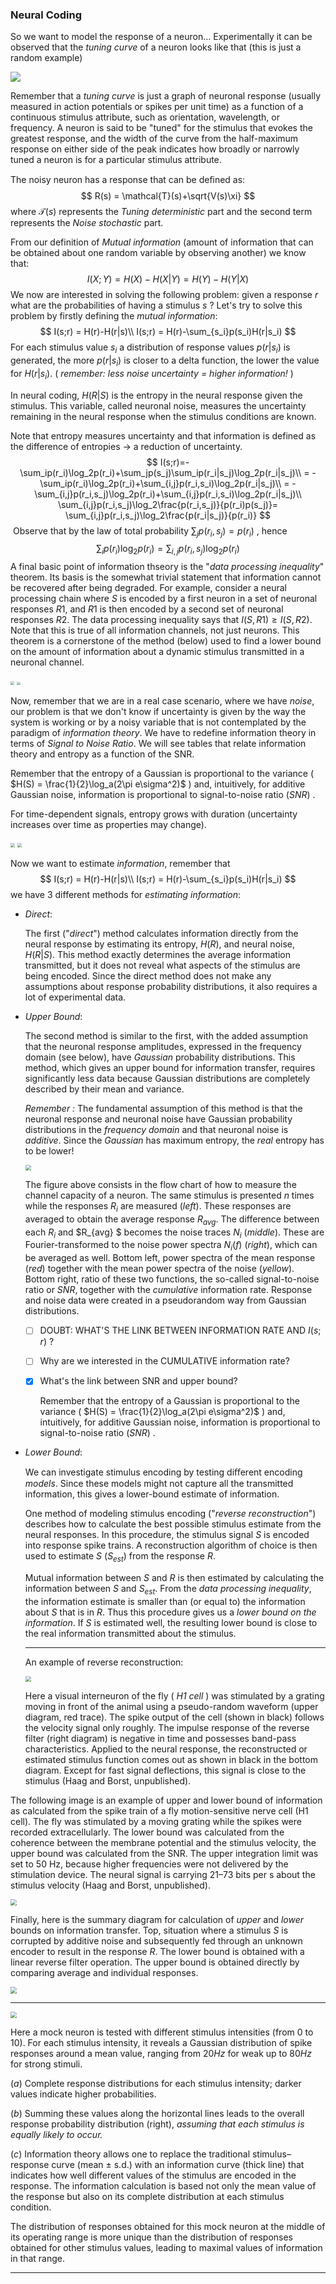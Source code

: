 ### Neural Coding

So we want to model the response of a neuron... Experimentally it can be observed that the *tuning curve* of a neuron looks like that (this is just a random example)

![](images/TC.png)

Remember that a *tuning curve* is just a graph of neuronal response (usually measured in action potentials or spikes per unit time) as a function of a continuous stimulus attribute, such as orientation, wavelength, or frequency. A neuron is said to be "tuned" for the stimulus that evokes the greatest response, and the width of the curve from the half-maximum response on either side of the peak indicates how broadly or narrowly tuned a neuron is for a particular stimulus attribute.

The noisy neuron has a response that can be deﬁned as: 
$$
R(s) = \mathcal{T}(s)+\sqrt{V(s)\xi}
$$
where $\mathcal{T}(s)$ represents the *Tuning deterministic* part and the second term represents the *Noise stochastic* part.

From our definition of *Mutual information* (amount of information that can be obtained about one random variable by observing another) we know that:
$$
I(X;Y)=H(X)-H(X|Y)=H(Y)-H(Y|X)
$$
We now are interested in solving the following problem: given a response $r$ what are the probabilities of having a stimulus $s$ ? Let's try to solve this problem by firstly defining the *mutual information*:
$$
I(s;r) = H(r)-H(r|s)\\
I(s;r) = H(r)-\sum_{s_i}p(s_i)H(r|s_i)
$$
For each stimulus value $s_i$ a distribution of response values $p(r|s_i)$ is generated, the more $p(r|s_i )$ is closer to a delta function, the lower the value for $H(r|s_i)$. ( *remember: less noise uncertainty = higher information!* ) 

In neural coding, $H(R|S)$ is the entropy in the neural response given the stimulus. This variable, called neuronal noise, measures the uncertainty remaining in the neural response when the stimulus conditions are known.

Note that entropy measures uncertainty and that information is defined as the difference of entropies $\to$ a reduction of uncertainty.
$$
I(s;r)=-\sum_ip(r_i)\log_2p(r_i)+\sum_jp(s_j)\sum_ip(r_i|s_j)\log_2p(r_i|s_j)\\
= -\sum_ip(r_i)\log_2p(r_i)+\sum_{i,j}p(r_i,s_i)\log_2p(r_i|s_j)\\
= -\sum_{i,j}p(r_i,s_j)\log_2p(r_i)+\sum_{i,j}p(r_i,s_i)\log_2p(r_i|s_j)\\
\sum_{i,j}p(r_i,s_j)\log_2\frac{p(r_i,s_j)}{p(r_i)p(s_j)}= \sum_{i,j}p(r_i,s_j)\log_2\frac{p(r_i|s_j)}{p(r_i)}
$$
​			Observe that by the law of total probability $\sum_jp(r_i,s_j) = p(r_i)$ , hence
$$
\sum_ip(r_i)\log_2p(r_i) = \sum_{i,j}p(r_i,s_j)\log_2p(r_i)
$$
A final basic point of information thseory is the "*data processing inequality*" theorem. Its basis is the somewhat trivial statement that information cannot be recovered after being degraded. For example, consider a neural processing chain where $S$ is encoded by a first neuron in a set of neuronal responses $R1$, and $R1$ is then encoded by a second set of neuronal responses $R2$. The data processing inequality says that $I(S, R1) ≥ I(S, R2)$. Note that this is true of all information channels, not just neurons. This theorem is a cornerstone of the method (below) used to find a lower bound on the amount of information about a dynamic stimulus transmitted in a neuronal channel. 

<img src="images/BOX1.PNG" style="zoom:40%"/>

<img src="images/BOX2.PNG" style="zoom:35%"/>

Now, remember that we are in a real case scenario, where we have *noise*, our problem is that we don't know if uncertainty is given by the way the system is working or by a noisy variable that is not contemplated by the paradigm of *information theory*. We have to redefine information theory in terms of *Signal to Noise Ratio*. We will see tables that relate information theory and entropy as a function of the SNR.

Remember that the entropy of a Gaussian is proportional to the variance (  $H(S) = \frac{1}{2}\log_a(2\pi e\sigma^2)$ ) and, intuitively,  for additive Gaussian noise, information is proportional to signal-to-noise ratio (*SNR*) .

For time-dependent signals, entropy grows with duration (uncertainty increases over time as properties may change).

<img src="images/BOX3.PNG" style="zoom:45%"/>

<img src="images/BOX4.PNG" style="zoom:45%"/>

Now we want to estimate *information*, remember that
$$
I(s;r) = H(r)-H(r|s)\\
  I(s;r) = H(r)-\sum_{s_i}p(s_i)H(r|s_i)
$$
we have $3$ different methods for *estimating information*:

- *Direct*:

  The first ("*direct*") method calculates information directly from the neural response by estimating its entropy, $H(R)$, and neural noise, $H(R|S)$. This method exactly determines the average information transmitted, but it does not reveal what aspects of the stimulus are being encoded. Since the direct method does not make any assumptions about response probability distributions, it also requires a lot of experimental data.

- *Upper Bound*:

  The second method is similar to the first, with the added assumption that the neuronal response amplitudes, expressed in the frequency domain (see below), have *Gaussian* probability distributions. This method, which gives an upper bound for information transfer, requires significantly less data because Gaussian distributions are completely described by their mean and variance. 

  *Remember :* The fundamental assumption of this method is that the neuronal response and neuronal noise have Gaussian probability distributions in the *frequency domain* and that neuronal noise is *additive*.  Since the *Gaussian* has maximum entropy, the *real* entropy has to be lower!

  <img src="images/AvgSNR.PNG" style="zoom:55%"/>  

  The figure above consists in the flow chart of how to measure the channel capacity of a neuron. The same stimulus is presented $n$ times while the responses $R_i$ are measured (*left*). These responses are averaged to obtain the average response $R_{avg}$. The difference between each $R_i$ and $R_{avg} $ becomes the noise traces $N_i$ (*middle*). These are Fourier-transformed to the noise power spectra $N_i(f)$ (*right*), which can be averaged as well. Bottom left, power spectra of the mean response (*red*) together with the mean power spectra of the noise (*yellow*). Bottom right, ratio of these two functions, the so-called signal-to-noise ratio or $SNR$, together with the *cumulative* information rate. Response and noise data were created in a pseudorandom way from Gaussian distributions.

  - [ ] DOUBT: WHAT'S THE LINK BETWEEN INFORMATION RATE AND $I(s;r)$ ?

  - [ ] Why are we interested in the CUMULATIVE information rate?

  - [x] What's the link between SNR and upper bound?

    Remember that the entropy of a Gaussian is proportional to the variance (  $H(S) = \frac{1}{2}\log_a(2\pi e\sigma^2)$ ) and, intuitively,  for additive Gaussian noise, information is proportional to signal-to-noise ratio (*SNR*) .

- *Lower Bound*:

  We can investigate stimulus encoding by testing diﬀerent encoding *models*. Since these models might not capture all the transmitted information, this gives a lower-bound estimate of information.

  One method of modeling stimulus encoding ("*reverse reconstruction*") describes how to calculate the best possible stimulus estimate from the neural responses. In this procedure, the stimulus signal $S$ is encoded into response spike trains. A reconstruction algorithm of choice is then used to estimate $S$ ($S_{est}$) from the response $R$. 

  Mutual information between $S$ and $R$ is then estimated by calculating the information between $S$ and $S_{est}$. From the *data processing inequality*, the information estimate is smaller than (or equal to) the information about $S$ that is in $R$. Thus this procedure gives us a *lower bound on the information*. If $S$ is estimated well, the resulting lower bound is close to the real information transmitted about the stimulus.

  ------

  An example of reverse reconstruction:

  <img src="images/REVREC.PNG" style="zoom:55%"/>

  Here a visual interneuron of the fly ( *H1 cell* ) was stimulated by a grating moving in front of the animal using a pseudo-random waveform (upper diagram, red trace). The spike output of the cell (shown in black) follows the velocity signal only roughly. The impulse response of the reverse filter (right diagram) is negative in time and possesses band-pass characteristics. Applied to the neural response, the reconstructed or estimated stimulus function comes out as shown in black in the bottom diagram. Except for fast signal deflections, this signal is close to the stimulus (Haag and Borst, unpublished).

The following image is an example of upper and lower bound of information as calculated from the spike train of a fly motion-sensitive nerve cell (H1 cell). The fly was stimulated by a moving grating while the spikes were recorded extracellularly. The lower bound was calculated from the coherence between the membrane potential and the stimulus velocity, the upper bound was calculated from the SNR. The upper integration limit was set to 50 Hz, because higher frequencies were not delivered by the stimulation device. The neural signal is carrying 21–73 bits per s about the stimulus velocity (Haag and Borst, unpublished).

<img src="images/INFCOH.PNG" style="zoom:65%"/>

Finally, here is the summary diagram for calculation of *upper* and *lower* bounds on information transfer. Top, situation where a stimulus $S$ is corrupted by additive noise and subsequently fed through an unknown encoder to result in the response $R$. The lower bound is obtained with a linear reverse filter operation. The upper bound is obtained directly by comparing average and individual responses.

<img src="images/SD.PNG" style="zoom:65%"/>

------

<img src="images/EX1.PNG" style="zoom:65%"/>

Here a mock neuron is tested with different stimulus intensities (from $0$ to $10$). For each stimulus intensity, it reveals a Gaussian distribution of spike responses around a mean value, ranging from $20 Hz$ for weak up to $80 Hz$ for strong stimuli. 

$(a)$ Complete response distributions for each stimulus intensity; darker values indicate higher probabilities. 

$(b)$ Summing these values along the horizontal lines leads to the overall response probability distribution (right), *assuming that each stimulus is equally likely to occur.* 

$(c)$ Information theory allows one to replace the traditional stimulus–response curve (mean ± s.d.) with an information curve (thick line) that indicates how well different values of the stimulus are encoded in the response. The information calculation is based not only the mean value of the response but also on its complete distribution at each stimulus condition.

The distribution of responses obtained for this mock neuron at the middle of its operating range is more unique than the distribution of responses obtained for other stimulus values, leading to maximal values of information in that range.

------

